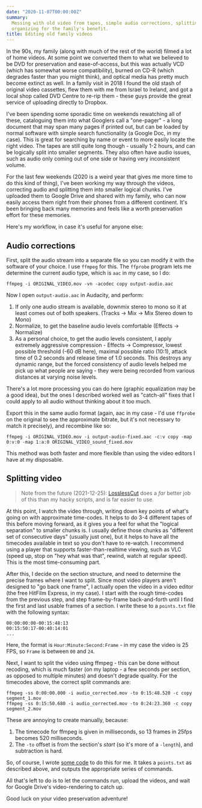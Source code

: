 ```yaml
---
date: "2020-11-07T00:00:00Z"
summary:
  Messing with old video from tapes, simple audio corrections, splitting and
  organizing for the family's benefit.
title: Editing old family videos
---
```


In the 90s, my family (along with much of the rest of the world) filmed a lot of home videos. At some point we converted them to what we believed to be DVD for preservation and ease-of-access, but this was actually VCD (which has somewhat worse compatibility), burned on CD-R (which degrades faster than you might think), and optical media has pretty much become extinct as well. In a family visit in 2018 I found the old stash of original video cassettes, flew them with me from Israel to Ireland, and got a local shop called DVD Centre to re-rip them - these guys provide the great service of uploading directly to Dropbox.

I've been spending some sporadic time on weekends rewatching all of these, cataloguing them into what Googlers call a "one-pager" - a long document that may span many pages if printed out, but can be loaded by normal software with simple search functionality (a Google Doc, in my case). This is great for searching by name or event to more easily locate the right video. The tapes are still quite long though - usually 1-2 hours, and can be logically split into smaller segments. They also often have audio issues, such as audio only coming out of one side or having very inconsistent volume.

For the last few weekends (2020 is a weird year that gives me more time to do this kind of thing), I've been working my way through the videos, correcting audio and splitting them into smaller logical chunks. I've uploaded them to Google Drive and shared with my family, who can now easily access them right from their phones from a different continent. It's been bringing back many memories and feels like a worth preservation effort for these memories.

Here's my workflow, in case it's useful for anyone else:

## Audio corrections

First, split the audio stream into a separate file so you can modify it with the software of your choice. I use `ffmpeg` for this. The `ffprobe` program lets me determine the current audio type, which is `aac` in my case, so I do:

```
ffmpeg -i ORIGINAL_VIDEO.mov -vn -acodec copy output-audio.aac
```

Now I open `output-audio.aac` in Audacity, and perform:

1. If only one audio stream is available, downmix stereo to mono so it at least comes out of both speakers. (Tracks -> Mix -> Mix Stereo down to Mono)
2. Normalize, to get the baseline audio levels comfortable (Effects -> Normalize)
3. As a personal choice, to get the audio levels consistent, I apply extremely aggressive compression - Effects -> Compressor, lowest possible threshold (-60 dB here), maximal possible ratio (10:1), attack time of 0.2 seconds and release time of 1.0 seconds. This destroys any dynamic range, but the forced consistency of audio levels helped me pick up what people are saying - they were being recorded from various distances at varying noise levels.

There's a lot more processing you can do here (graphic equalization may be a good idea), but the ones I described worked well as "catch-all" fixes that I could apply to all audio without thinking about it too much.

Export this in the same audio format (again, aac in my case - I'd use `ffprobe` on the original to see the approximate bitrate, but it's not necessary to match it precisely), and recombine like so:

```
ffmpeg -i ORIGINAL_VIDEO.mov -i output-audio-fixed.aac -c:v copy -map 0:v:0 -map 1:a:0 ORIGINAL_VIDEO_sound_fixed.mov
```

This method was both faster and more flexible than using the video editors I have at my disposable.

## Splitting video

> Note from the future (2021-12-25): [LosslessCut](https://mifi.no/losslesscut/) does a _far_ better job of this than my hacky scripts, and is far easier to use.

At this point, I watch the video through, writing down key points of what's going on with approximate time-codes. It helps to do 3-4 different tapes of this before moving forward, as it gives you a feel for what the "logical separation" to smaller chunks is. I usually define those chunks as "different set of consecutive days" (usually just one), but it helps to have all the timecodes available in text so you don't have to re-watch. I recommend using a player that supports faster-than-realtime viewing, such as VLC (speed up, stop on "hey what was that", rewind, watch at regular speed). This is the most time-consuming part.

After this, I decide on the section structure, and need to determine the precise frames where I want to split. Since most video players aren't designed to "go back one frame", I actually open the video in a video editor (the free HitFilm Express, in my case). I start with the rough time-codes from the previous step, and step frame-by-frame back-and-forth until I find the first and last usable frames of a section. I write these to a `points.txt` file with the following syntax:

```
00:00:00:00-00:15:48:13
00:15:50:17-00:40:14:01
...
```

Here, the format is `Hour:Minute:Second:Frame` - in my case the video is 25 FPS, so `Frame` is between `00` and `24`.

Next, I want to split the video using ffmpeg - this can be done without recoding, which is much faster (on my laptop - a few seconds per section, as opposed to multiple minutes) and doesn't degrade quality. For the timecodes above, the correct split commands are:

```
ffmpeg -ss 0:00:00.000 -i audio_corrected.mov -to 0:15:48.520 -c copy segment_1.mov
ffmpeg -ss 0:15:50.680 -i audio_corrected.mov -to 0:24:23.360 -c copy segment_2.mov
```

These are annoying to create manually, because:

1. The timecode for ffmpeg is given in milliseconds, so 13 frames in 25fps becomes 520 milliseconds.
2. The `-to` offset is from the section's _start_ (so it's more of a `-length`), and subtraction is hard.

So, of course, I wrote [some code](https://github.com/lutzky/splitpoints) to do this for me. It takes a `points.txt` as described above, and outputs the appropriate series of commands.

All that's left to do is to let the commands run, upload the videos, and wait for Google Drive's video-rendering to catch up.

Good luck on your video preservation adventure!
